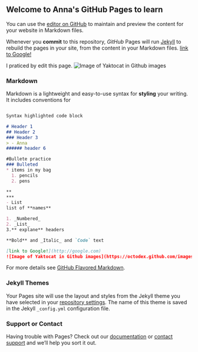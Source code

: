 ## Welcome to Anna's GitHub Pages to learn 

You can use the [editor on GitHub](https://github.com/stepandrew/stepandrew.github.io/edit/master/README.md) to maintain and preview the content for your website in Markdown files.

Whenever you **commit** to this repository, *GitHub* Pages will run [Jekyll](https://jekyllrb.com/) to rebuild the pages in your site, from the content in your Markdown files. [link to Google!](http://google.com)

I praticed by edit this page.
![Image of Yaktocat in Github images](https://octodex.github.com/images/yaktocat.png)


### Markdown ###

Markdown is a lightweight and easy-to-use syntax for **styling** your writing. It includes conventions for

```markdown

Syntax highlighted code block

# Header 1
## Header 2
### Header 3
> - Anna
###### header 6

#Bullete practice
### Bulleted
* items in my bag
  1. pencils
  2. pens

**
***
- List
list of **names**

1. _Numbered_
2. _List_
3.** explane** headers

**Bold** and _Italic_ and `Code` text

[link to Google!](http://google.com)
![Image of Yaktocat in Github images](https://octodex.github.com/images/yaktocat.png)
```

For more details see [GitHub Flavored Markdown](https://guides.github.com/features/mastering-markdown/).

### Jekyll Themes

Your Pages site will use the layout and styles from the Jekyll theme you have selected in your [repository settings](https://github.com/stepandrew/stepandrew.github.io/settings). The name of this theme is saved in the Jekyll `_config.yml` configuration file.

### Support or Contact

Having trouble with Pages? Check out our [documentation](https://help.github.com/categories/github-pages-basics/) or [contact support](https://github.com/contact) and we’ll help you sort it out.
